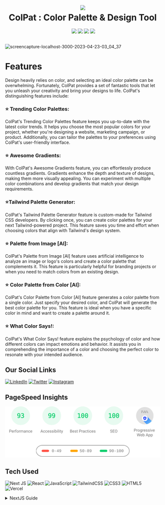 <div align="center">
 <h1> <img src="https://colpat.itsvg.in/logo.png" width="80px"><br/>ColPat : Color Palette & Design Tool</h1>
 <a href="https://www.buymeacoffee.com/VishwaGauravIn" target="_blank"><img alt="" src="https://img.shields.io/badge/Buy%20Me%20a%20Coffee-ffdd00?style=flat&logo=buy-me-a-coffee&logoColor=black" style="vertical-align:center" /></a>
 <img src="https://img.shields.io/npm/v/npm?style=normal"/>
 <img src="https://img.shields.io/website?style=normal&url=https%3A%2F%2Fcolpat.itsvg.in/"/> 
 <img src="https://img.shields.io/badge/License-GPL%20v3-brightgreen?style=normal"/>
 <img src="https://img.shields.io/github/languages/code-size/VishwaGauravIn/colpat?logo=github&style=normal"/>
</div>
<br/>

![screencapture-localhost-3000-2023-04-23-03_04_37](https://user-images.githubusercontent.com/81325730/234708453-b587a043-8de0-440c-9f0f-ca6573e92490.png)


# Features
Design heavily relies on color, and selecting an ideal color palette can be overwhelming. Fortunately, ColPat provides a set of fantastic tools that let you unleash your creativity and bring your designs to life. ColPat's distinguishing features include:

### ⭐ Trending Color Palettes:
ColPat's Trending Color Palettes feature keeps you up-to-date with the latest color trends. It helps you choose the most popular colors for your project, whether you're designing a website, marketing campaign, or product. Additionally, you can tailor the palettes to your preferences using ColPat's user-friendly interface.

### ⭐ Awesome Gradients:
With ColPat's Awesome Gradients feature, you can effortlessly produce countless gradients. Gradients enhance the depth and texture of designs, making them more visually appealing. You can experiment with multiple color combinations and develop gradients that match your design requirements.

### ⭐Tailwind Palette Generator:
ColPat's Tailwind Palette Generator feature is custom-made for Tailwind CSS developers. By clicking once, you can create color palettes for your next Tailwind-powered project. This feature saves you time and effort when choosing colors that align with Tailwind's design system.

### ⭐ Palette from Image [AI]:
ColPat's Palette from Image [AI] feature uses artificial intelligence to analyze an image or logo's colors and create a color palette that complements it. This feature is particularly helpful for branding projects or when you need to match colors from an existing design.

### ⭐ Color Palette from Color [AI]:
ColPat's Color Palette from Color [AI] feature generates a color palette from a single color. Just specify your desired color, and ColPat will generate the best color palette for you. This feature is ideal when you have a specific color in mind and want to create a palette around it.

### ⭐ What Color Says!:
ColPat's What Color Says! feature explains the psychology of color and how different colors can impact emotions and behavior. It assists you in comprehending the importance of a color and choosing the perfect color to resonate with your intended audience.

## Our Social Links
[![LinkedIn](https://img.shields.io/badge/linkedin-%230077B5.svg?style=normal&logo=linkedin&logoColor=white)](https://linkedin.com/in/VishwaGauravIn)
[![Twitter](https://img.shields.io/badge/Twitter-%231DA1F2.svg?style=normal&logo=Twitter&logoColor=white)](https://twitter.com/VishwaGauravIn)
[![Instagram](https://img.shields.io/badge/Instagram-%23E4405F.svg?style=for-the-badge&logo=Instagram&logoColor=white)](https://instagram.com/VishwaGauravIn)

## PageSpeed Insights
![](https://raw.githubusercontent.com/VishwaGauravIn/Images/f13849bc9989d66c67085313dd606ea978eff0f8/psi-gprm.svg)

## Tech Used
![Next JS](https://img.shields.io/badge/Next-black?style=for-the-badge&logo=next.js&logoColor=white)
![React](https://img.shields.io/badge/react-%2320232a.svg?style=for-the-badge&logo=react&logoColor=%2361DAFB)
![JavaScript](https://img.shields.io/badge/javascript-%23323330.svg?style=for-the-badge&logo=javascript&logoColor=%23F7DF1E)
![TailwindCSS](https://img.shields.io/badge/tailwindcss-%2338B2AC.svg?style=for-the-badge&logo=tailwind-css&logoColor=white)
![CSS3](https://img.shields.io/badge/css3-%231572B6.svg?style=for-the-badge&logo=css3&logoColor=white)
![HTML5](https://img.shields.io/badge/html5-%23E34F26.svg?style=for-the-badge&logo=html5&logoColor=white)
![Vercel](https://img.shields.io/badge/vercel-%23000000.svg?style=for-the-badge&logo=vercel&logoColor=white)


<details>
<summary>
  NextJS Guide
</summary>

## Getting Started

First, run the development server:

```bash
npm run dev
# or
yarn dev
```

Open [http://localhost:3000](http://localhost:3000) with your browser to see the result.

You can start editing the page by modifying `pages/index.js`. The page auto-updates as you edit the file.

[API routes](https://nextjs.org/docs/api-routes/introduction) can be accessed on [http://localhost:3000/api/hello](http://localhost:3000/api/hello). This endpoint can be edited in `pages/api/hello.js`.

The `pages/api` directory is mapped to `/api/*`. Files in this directory are treated as [API routes](https://nextjs.org/docs/api-routes/introduction) instead of React pages.

## Learn More

To learn more about Next.js, take a look at the following resources:

- [Next.js Documentation](https://nextjs.org/docs) - learn about Next.js features and API.
- [Learn Next.js](https://nextjs.org/learn) - an interactive Next.js tutorial.

You can check out [the Next.js GitHub repository](https://github.com/vercel/next.js/) - your feedback and contributions are welcome!

## Deploy on Vercel

The easiest way to deploy your Next.js app is to use the [Vercel Platform](https://vercel.com/new?utm_medium=default-template&filter=next.js&utm_source=create-next-app&utm_campaign=create-next-app-readme) from the creators of Next.js.

Check out our [Next.js deployment documentation](https://nextjs.org/docs/deployment) for more details.
  
</details>
